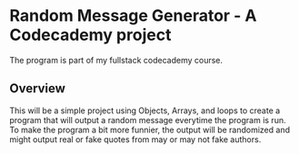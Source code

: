 # Random Message Generator - A Codecademy project

The program is part of my fullstack codecademy course.

## Overview

This will be a simple project using Objects, Arrays, and loops to create a program that will output a random message everytime the program is run.
To make the program a bit more funnier, the output will be randomized and might output real or fake quotes from may or may not fake authors.
